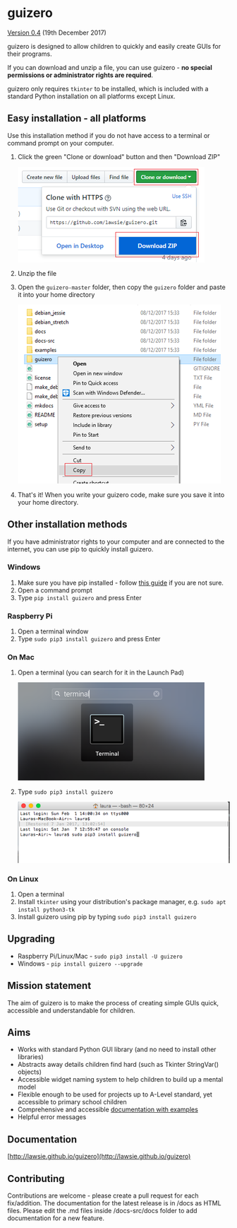 # guizero

[Version 0.4](changelog.md) (19th December 2017)

guizero is designed to allow children to quickly and easily create GUIs for their programs.

If you can download and unzip a file, you can use guizero - **no special permissions or administrator rights are required**.

guizero only requires `tkinter` to be installed, which is included with a standard Python installation on all platforms except Linux.

## Easy installation - all platforms

Use this installation method if you do not have access to a terminal or command prompt on your computer.

1. Click the green "Clone or download" button and then "Download ZIP"

    ![Download the zip](images/download-zip.png)

2. Unzip the file

3. Open the `guizero-master` folder, then copy the `guizero` folder and paste it into your home directory

    ![Copy the guizero folder](images/copy-guizero.png)

4. That's it! When you write your guizero code, make sure you save it into your home directory.

## Other installation methods

If you have administrator rights to your computer and are connected to the internet, you can use pip to quickly install guizero.

### Windows

1. Make sure you have pip installed - follow [this guide](https://projects.raspberrypi.org/en/projects/using-pip-on-windows) if you are not sure.
2. Open a command prompt
3. Type `pip install guizero` and press Enter

### Raspberry Pi

1. Open a terminal window
2. Type `sudo pip3 install guizero` and press Enter

### On Mac
1. Open a terminal (you can search for it in the Launch Pad)

    ![Mac terminal](images/mac-terminal.png)

2. Type `sudo pip3 install guizero`

    ![Mac install screenshot](images/mac-install.png)

### On Linux

1. Open a terminal
2. Install `tkinter` using your distribution's package manager, e.g. `sudo apt install python3-tk`
3. Install guizero using pip by typing `sudo pip3 install guizero`

## Upgrading

- Raspberry Pi/Linux/Mac - `sudo pip3 install -U guizero`
- Windows - `pip install guizero --upgrade`

## Mission statement
The aim of guizero is to make the process of creating simple GUIs quick, accessible and understandable for children.

## Aims
* Works with standard Python GUI library (and no need to install other libraries)
* Abstracts away details children find hard (such as Tkinter StringVar() objects)
* Accessible widget naming system to help children to build up a mental model
* Flexible enough to be used for projects up to A-Level standard, yet accessible to primary school children
* Comprehensive and accessible [documentation with examples](http://lawsie.github.io/guizero)
* Helpful error messages

## Documentation

[http://lawsie.github.io/guizero](http://lawsie.github.io/guizero)

## Contributing

Contributions are welcome - please create a pull request for each fix/addition. The documentation for the latest release is in /docs as HTML files. Please edit the .md files inside /docs-src/docs folder to add documentation for a new feature.
